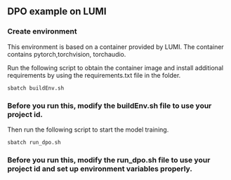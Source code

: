 ## DPO example on LUMI
### Create environment
This environment is based on a container provided by LUMI. The container contains pytorch,torchvision, torchaudio.

Run the following script to obtain the container image and install additional requirements by using the requirements.txt file in the folder. 

```
sbatch buildEnv.sh
```
### Before you run this, modify the buildEnv.sh file to use your project id.


Then run the following script to start the model training.
```
sbatch run_dpo.sh
```
### Before you run this, modify the run_dpo.sh file to use your project id and set up environment variables properly.
